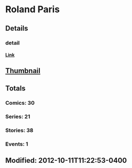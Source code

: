 # Roland  Paris 
## Details
### detail
#### [Link](http://marvel.com/comics/creators/783/roland_paris?utm_campaign=apiRef&utm_source=225578a89fc76f3d20fbffda5d17a88d)
## [Thumbnail](http://i.annihil.us/u/prod/marvel/i/mg/b/40/image_not_available.jpg)
## Totals
### Comics: 30
### Series: 21
### Stories: 38
### Events: 1
## Modified: 2012-10-11T11:22:53-0400